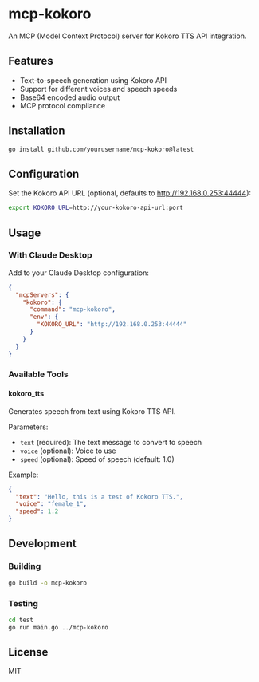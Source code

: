 # mcp-kokoro

An MCP (Model Context Protocol) server for Kokoro TTS API integration.

## Features

- Text-to-speech generation using Kokoro API
- Support for different voices and speech speeds
- Base64 encoded audio output
- MCP protocol compliance

## Installation

```bash
go install github.com/yourusername/mcp-kokoro@latest
```

## Configuration

Set the Kokoro API URL (optional, defaults to http://192.168.0.253:44444):

```bash
export KOKORO_URL=http://your-kokoro-api-url:port
```

## Usage

### With Claude Desktop

Add to your Claude Desktop configuration:

```json
{
  "mcpServers": {
    "kokoro": {
      "command": "mcp-kokoro",
      "env": {
        "KOKORO_URL": "http://192.168.0.253:44444"
      }
    }
  }
}
```

### Available Tools

#### kokoro_tts
Generates speech from text using Kokoro TTS API.

Parameters:
- `text` (required): The text message to convert to speech
- `voice` (optional): Voice to use
- `speed` (optional): Speed of speech (default: 1.0)

Example:
```json
{
  "text": "Hello, this is a test of Kokoro TTS.",
  "voice": "female_1",
  "speed": 1.2
}
```

## Development

### Building

```bash
go build -o mcp-kokoro
```

### Testing

```bash
cd test
go run main.go ../mcp-kokoro
```

## License

MIT